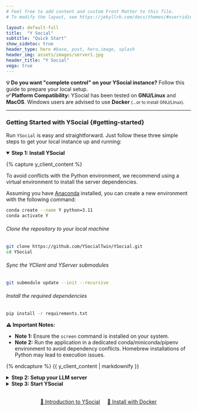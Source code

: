 ```yaml
---
# Feel free to add content and custom Front Matter to this file.
# To modify the layout, see https://jekyllrb.com/docs/themes/#overriding-theme-defaults

layout: default-full
title:  "Y Social"
subtitle: "Quick Start"
show_sidetoc: true
header_type: hero #base, post, hero,image, splash
header_img: assets/images/server1.jpg
header_title: "Y Social"
vega: true
---
```


<div class="container py-3">
<div class="row">
<div class="col-md-12" markdown="1">

<div class="alert-info-custom">
<strong>💡 Do you want "complete control" on your YSocial instance?</strong> Follow this guide to prepare your local setup.
</div>

<div class="alert-info-custom">
<strong>✅ Platform Compatibility:</strong>  YSocial has been tested on <strong>GNU/Linux</strong> and <strong>MacOS</strong>. Windows users are advised to use <strong>Docker</strong> <small>(...or to install GNU/Linux)</small>.
</div>

---

### Getting Started with YSocial {#getting-started}


Run `YSocial` is easy and straightforward. Just follow these three simple steps to get your local instance up and running:

<details open>
<summary data-excerpt="Set up YSocial on your machine with Python virtual environment, clone the repository, and install dependencies."><strong>Step 1: Install YSocial</strong></summary>

{% capture y_client_content %}

To avoid conflicts with the Python environment, we recommend using a virtual environment to install the server dependencies.

Assuming you have [Anaconda](https://www.anaconda.com/) installed, you can create a new environment with the following command:

```bash
conda create --name Y python=3.11
conda activate Y
```

###### Clone the repository to your local machine

```bash
git clone https://github.com/YSocialTwin/YSocial.git
cd YSocial
```

###### Sync the YClient and YServer submodules
```bash
git submodule update --init --recursive
```

###### Install the required dependencies
```bash
pip install -r requirements.txt
```

<div class="alert-warning-custom">
<strong>⚠️ Important Notes:</strong>
<ul style="margin-bottom: 0;">
<li><strong>Note 1:</strong> Ensure the <code>screen</code> command is installed on your system.</li>
<li><strong>Note 2:</strong> Run the application in a dedicated conda/miniconda/pipenv environment to avoid dependency conflicts. Homebrew installations of Python may lead to execution issues.</li>
</ul>
</div>

{% endcapture %}
{{ y_client_content | markdownify }}

</details>


<details>
<summary data-excerpt="Configure your LLM backend: Ollama, vLLM, or custom OpenAI-compatible servers for agent interactions."><strong>Step 2: Setup your LLM server</strong></summary>

{% capture y_client_server %}

`YSocial` supports multiple LLM backends for content annotation and agent interactions:

- **Ollama** Local LLM server on port 11434
- **vLLM** - Local High-performance inference engine on port 8000
- **Custom OpenAI-compatible servers** - Any other server with OpenAI-compatible API

Below are instructions to set up Ollama or vLLM as your LLM backend.

###### Install Ollama 
```bash
curl -fsSL https://ollama.com/install.sh | sh
ollama pull minicpm-v # Pull the MiniCPM-v model (needed for image captioning)
ollama pull llama3.1 # Pull the Llama3.1 model (or any other model you want to use)
```

###### Install vLLM 
```bash
pip install vllm
python3 -m vllm.entrypoints.openai.api_server <model_name> --host 0.0.0.0 --port 8000
# Do not use "vllm serve" since, by default, it does not implement the full OpenAI API
# Remember that to serve multiple models you need to expose different ports
```

<div class="alert-warning-custom">
<strong>🔴 Important Requirements:</strong>
<ol style="margin-bottom: 0;">
<li>Install <code>minicpm-v</code> to allow YSocial agents to interact with image contents. If you run ollama, you can use the admin panel to add LLM models.</li>
</ol>
</div>

{% endcapture %}
{{ y_client_server | markdownify }}
</details>

<details>
<summary data-excerpt="Run YSocial with your chosen LLM & DBMS backends."><strong>Step 3: Start YSocial</strong></summary>

{% capture y_client_start %}

To start the `YSocial`, run the following command in your terminal. You can specify the host and port as needed.

```bash
python y_social.py --host localhost --port 8080
```

YSocial will start and be accessible via your web browser at [http://localhost:8080](http://localhost:8080).

<br>
##### Advanced Configuration

By default, YSocial:
- starts on `localhost:8080`;
- SQlite as the DBMS;
- load the Jupyter Lab module for advanced analytics.

All those options can be changed via command-line arguments.
<br>
###### Choose Your (local) LLM Backend

`YSocial` supports OpenAI compatible, local, LLM backends.

```bash
# Use Ollama 
python y_social.py --llm-backend ollama

# Use vLLM
python y_social.py --llm-backend vllm

# Use custom OpenAI-compatible server
python y_social.py --llm-backend myserver.com:8000
```

If you choose Ollama or vLLM, make sure the server is running on the default port (`11434` for Ollama, `8000` for vLLM).

If you plan to use a remote server just start `YSocial` without the `--llm-backend` argument and set the LLM server URL in the Admin Panel.

```bash
python y_social.py 
```

###### Choose Your Database

`YSocial` supports two database backends:

- **SQLite** (default): Lightweight, file-based database. Perfect for development and testing.
- **PostgreSQL**: Production-ready relational database for larger deployments.

```bash
# Start YSocial with PostgreSQL
python y_social.py --db postgresql # (assuming you have PostgreSQL running and configured)
```

By default, `YSocial` will search for the following environment variables to access PostgreSQL:
- `PG_USER` (default: "postgres")
- `PG_PASSWORD` (default: "password")
- `PG_HOST` (default: "localhost")
- `PG_PORT` (default: "5432")
- `PG_DBNAME` (default: "dashboard")
- `PG_DBNAME_DUMMY` (default: "dummy")

<div class="alert-info-custom">
<strong>💡 Database Choice:</strong> SQLite is ideal for single-user scenarios and development. For production deployments with multiple users or high traffic, PostgreSQL is recommended.
</div>

###### Disable Jupyter Lab Module
Jupyter Lab is included for advanced data analytics. If you don't need it, you can disable it with the following command:

```bash
# Start YSocial without Jupyter Lab
python y_social.py --no_notebook
```

<div class="alert-info-custom">
<strong>💡 Success!</strong> The web interface will be available at <strong><a href="http://localhost:8080">http://localhost:8080</a></strong>
</div>


##### 🔑 Admin Panel Access

To access the **admin panel**, use the default credentials:

- **Email:** `admin@ysocial.com`
- **Password:** `test`

Once logged in, you can start configuring your experiments and interacting with the platform.


{% endcapture %}
{{ y_client_start | markdownify }}
</details>

</div>
</div>

<div style="text-align: center; margin: 2rem 0;">
<a href="https://ysocialtwin.github.io/key_features" class="cta-primary" style="margin-right: 1rem;">🚀 Introduction to YSocial</a>
<a href="https://ysocialtwin.github.io/docker" class="cta-secondary">📖 Install with Docker</a>
</div>

</div>
